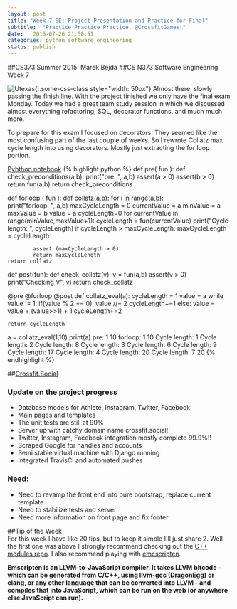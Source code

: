 ```yaml
---
layout: post
title: "Week 7 SE: Project Presentation and Practice for Final"
subtitle:  "Practice Practice Practice, @CrossfitGames!"
date:   2015-07-26 21:50:51
categories: python software_engineering
status: publish
---
```


##CS373 Summer 2015: Marek Bejda
##CS N373 Software Engineering Week 7

![Utexas](https://www.utexas.edu/sites/default/files/images/Trademarked_Silhouette2.jpg){:.some-css-class style="width: 50px"}
Almost there, slowly passing the finish line. With the project finished we only have the final exam Monday. Today we had a great team study session in which we discussed almost everything refactoring, SQL, decorator functions, and much much more. 

To prepare for this exam I focused on decorators. They seemed like the most confusing part of the last couple of weeks. So I rewrote Collatz max cycle length into using decorators. Mostly just extracting the for loop portion.

[Pyhthon notebook][notebook]
{% highlight python %}
def pre( fun ):
    def check_preconditions(a,b):
        print("pre: ", a,b)
        assert(a > 0)
        assert(b > 0)
        return fun(a,b)
    return check_preconditions

def forloop ( fun ):
    def collatz(a,b):
        for i in range(a,b):            
            print("forloop: ", a,b)
            maxCycleLength = 0
            currentValue = a
            minValue = a
            maxValue = b
            value = a
            cycleLength=0
            for currentValue in range(minValue,maxValue+1):
                cycleLength = fun(currentValue)
                print("Cycle length: ", cycleLength)
                if cycleLength > maxCycleLength:
                    maxCycleLength = cycleLength
                    
            assert (maxCycleLength > 0)
            return maxCycleLength
    return collatz

def post(fun):
    def check_collatz(v):
        v =  fun(a,b)
        assert(v > 0)
        print("Checking V", v)
    return check_collatz

@pre
@forloop
@post
def collatz_eval(a):
    cycleLength = 1
    value = a
    while value != 1:
        if(value % 2 == 0):
            value //= 2
            cycleLength+=1
        else:
            value = value + (value>>1) + 1
            cycleLength+=2
                
    return cycleLength
 
a = collatz_eval(1,10)
print(a)
pre:  1 10
forloop:  1 10
Cycle length:  1
Cycle length:  2
Cycle length:  8
Cycle length:  3
Cycle length:  6
Cycle length:  9
Cycle length:  17
Cycle length:  4
Cycle length:  20
Cycle length:  7
20
{% endhighlight %}



<script async class="speakerdeck-embed" data-id="7a703ebf2e1148788e1650d7ed697f2a" data-ratio="1.33333333333333" src="//speakerdeck.com/assets/embed.js"></script>


##[Crossfit.Social][social]

### __Update on the project progress__   

+ Database models for Athlete, Instagram, Twitter, Facebook  
+ Main pages and templates  
+ The unit tests are still at 90%   
+ Server up with catchy domain name crossfit.social!!  
+ Twitter, Instagram, Facebook integration mostly complete 99.9%!!  
+ Scraped Google for handles and accounts  
+ Semi stable virtual machine with Django running   
+ Integrated TravisCI and automated pushes   

### __Need:__  
+ Need to revamp the front end into pure bootstrap, replace current template  
+ Need to stabilize tests and server  
+ Need more information on front page and fix footer  

##Tip of the Week  
For this week I have like 20 tips, but to keep it simple I'll just share 2. Well the first one was above I strongly recommend checking out the [C++ modules repo][modulesrepo]. I also recommend playing with [emcscripten][emscripten]. 

__Emscripten is an LLVM-to-JavaScript compiler. It takes LLVM bitcode - which can be generated from C/C++, using llvm-gcc (DragonEgg) or clang, or any other language that can be converted into LLVM - and compiles that into JavaScript, which can be run on the web (or anywhere else JavaScript can run).__

[notebook]: https://gist.github.com/marek5050/86e4148923750be82dba
[modulesrepo]: https://github.com/kkaefer/node-cpp-modules
[emscripten]: https://github.com/kripken/emscripten
[social]: http://crossfit.social/